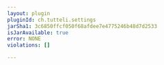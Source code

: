 ```yaml
---
layout: plugin
pluginId: ch.tutteli.settings
jarSha1: 3c6850ffcf050f68afdee7e4775246b48d7d2533
isJarAvailable: true
error: NONE
violations: []

---
```

